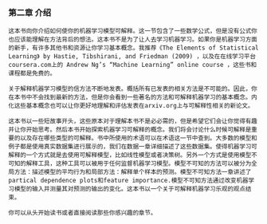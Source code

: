 ### 第二章 介绍
    这本书向你介绍如何使你的机器学习模型可解释。这一节包含了一些数学公式，但是没有公式你也应该能理解在方法背后的想法。这本书不是为了让人去学习机器学习。如果你是机器学习方面的新手，有许多其他书和资源让你学习基本概念。我推荐《The Elements of Statistical Learning》 by Hastie, Tibshirani, and Friedman (2009) ，以及在在线学习平台coursera.com上的 Andrew Ng’s “Machine Learning” online course ，这些书和课程都是免费的。

    关于解释机器学习模型的信方法不断地发表。概括所有已发表的相关方法是不可能的。因此，你在本书中不会找到最新的方法，但是你会看到一些著名的方法和可解释机器学习的基本概念。内化这些基本概念也可以让你更好地理解和评估发表在arxiv.org上与可解释性相关的新论文。

    这本书以一些短故事开头，这些原本对于理解本书不是必必需的，但是希望它们会让你觉得有趣并让你开始思考。然后本书开始探索机器学习可解释的概念。我们将会讨论什么时候可解释是重要的以及存在哪些类型的可解释。书中所使用的术语可以在术语这一节中查到。大多数的模型和例子都是使用真实数据集进行展示的，我们在数据一章详细描述了这些数据集。使得机器学习可解释的一个方式就是去使用可解释模型，比如线性模型或者决策树。另外一个方式是使用模型不可知的解释工具，这种工具可以被用于任何监督机器学习模型。模型不可知的方法可以被分为全局方法：描述模型的平均行为和局部方法：解释单个样本的预测。模型不可知方法一章讲述了partical dependence plots和feature importance.模型不可知方法通过改变机器学习模型的输入并测量其对预测的输出的变化。这本书以一个关于可解释机器学习乐观的观点结束。

    你可以从头开始读书或者直接阅读那些你感兴趣的章节。



